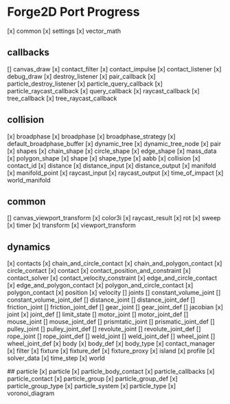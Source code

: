 # Forge2D Port Progress

[x] common
[x] settings
[x] vector_math

## callbacks
[] canvas_draw
[x] contact_filter
[x] contact_impulse
[x] contact_listener
[x] debug_draw
[x] destroy_listener
[x] pair_callback
[x] particle_destroy_listener
[x] particle_query_callback
[x] particle_raycast_callback
[x] query_callback
[x] raycast_callback
[x] tree_callback
[x] tree_raycast_callback

## collision
[x] broadphase
	[x] broadphase
	[x] broadphase_strategy
	[x] default_broadphase_buffer
	[x] dynamic_tree
	[x] dynamic_tree_node
	[x] pair
[x] shapes
	[x] chain_shape
	[x] circle_shape
	[x] edge_shape
	[x] mass_data
	[x] polygon_shape
	[x] shape
	[x] shape_type
[x] aabb
[x] collision
[x] contact_id
[x] distance
[x] distance_input
[x] distance_output
[x] manifold
[x] manifold_point
[x] raycast_input
[x] raycast_output
[x] time_of_impact
[x] world_manifold

## common
[] canvas_viewport_transform
[x] color3i
[x] raycast_result
[x] rot
[x] sweep
[x] timer
[x] transform
[x] viewport_transform

## dynamics
[x] contacts
	[x] chain_and_circle_contact
	[x] chain_and_polygon_contact
	[x] circle_contact
	[x] contact
	[x] contact_position_and_constraint
	[x] contact_solver
	[x] contact_velocity_constraint
	[x] edge_and_circle_contact
	[x] edge_and_polygon_contact
	[x] polygon_and_circle_contact
	[x] polygon_contact
	[x] position
	[x] velocity
[] joints
	[] constant_volume_joint
	[] constant_volume_joint_def
	[] distance_joint
	[] distance_joint_def
	[] friction_joint
	[] friction_joint_def
	[] gear_joint
	[] gear_joint_def
	[] jacobian
	[x] joint
	[x] joint_def
	[] limit_state
	[] motor_joint
	[] motor_joint_def
	[] mouse_joint
	[] mouse_joint_def
	[] prismtatic_joint
	[] prismatic_joint_def
	[] pulley_joint
	[] pulley_joint_def
	[] revolute_joint
	[] revolute_joint_def
	[] rope_joint
	[] rope_joint_def
	[] weld_joint
	[] weld_joint_def
	[] wheel_joint
	[] wheel_joint_def
[x] body
[x] body_def
[x] body_type
[x] contact_manager
[x] filter
[x] fixture
[x] fixture_def
[x] fixture_proxy
[x] island
[x] profile
[x] solver_data
[x] time_step
[x] world

## particle
[x] particle
[x] particle_body_contact
[x] particle_callbacks
[x] particle_contact
[x] particle_group
[x] particle_group_def
[x] particle_group_type
[x] particle_system
[x] particle_type
[x] voronoi_diagram